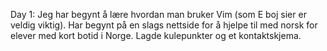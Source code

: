 Day 1: Jeg har begynt å lære hvordan man bruker Vim (som E boj sier er veldig viktig). Har begynt på en slags nettside for å hjelpe til med norsk for elever med kort botid i Norge. Lagde kulepunkter og et kontaktskjema. 
